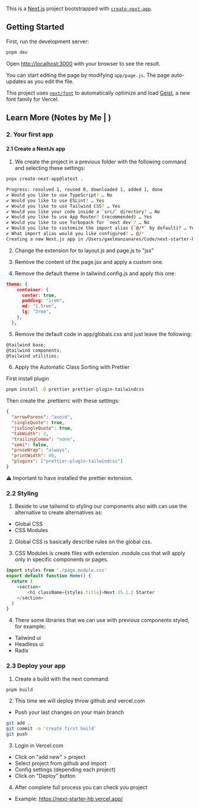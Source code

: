 This is a [Next.js](https://nextjs.org) project bootstrapped with
[`create-next-app`](https://github.com/vercel/next.js/tree/canary/packages/create-next-app).

## Getting Started

First, run the development server:

```bash
pnpm dev
```

Open [http://localhost:3000](http://localhost:3000) with your browser to see the
result.

You can start editing the page by modifying `app/page.js`. The page auto-updates
as you edit the file.

This project uses
[`next/font`](https://nextjs.org/docs/app/building-your-application/optimizing/fonts)
to automatically optimize and load [Geist](https://vercel.com/font), a new font
family for Vercel.

## Learn More (Notes by Me | )

### 2. Your first app

#### 2.1 Create a NextJs app

1. We create the project in a previous folder with the following command and
   selecting these settings:

```bash
pnpx create-next-app@latest .

Progress: resolved 1, reused 0, downloaded 1, added 1, done
✔ Would you like to use TypeScript? … No
✔ Would you like to use ESLint? … Yes
✔ Would you like to use Tailwind CSS? … Yes
✔ Would you like your code inside a `src/` directory? … No
✔ Would you like to use App Router? (recommended) … Yes
✔ Would you like to use Turbopack for `next dev`? … No
✔ Would you like to customize the import alias (`@/*` by default)? … Yes
✔ What import alias would you like configured? … @/*
Creating a new Next.js app in /Users/gaelmanzanares/Code/next-starter-hb.
```

2. Change the extension for to layout.js and page.js to "jsx"

3. Remove the content of the page.jsx and apply a custom one.

4. Remove the default theme in tailwind.config.js and apply this one:

```json
theme: {
    container: {
      center: true,
      padding: "1rem",
      md: "1.5rem",
      lg: "2rem",
    },
  },
```

5. Remove the default code in app/globals.css and just leave the following:

```javascript
@tailwind base;
@tailwind components;
@tailwind utilities;
```

6. Apply the Automatic Class Sorting with Prettier

First install plugin

```bash
pnpm install -D prettier prettier-plugin-tailwindcss
```

Then create the .prettierrc with these settings:

```json
{
  "arrowParens": "avoid",
  "singleQuote": true,
  "jsxSingleQuote": true,
  "tabWidth": 2,
  "trailingComma": "none",
  "semi": false,
  "proseWrap": "always",
  "printWidth": 80,
  "plugins": ["prettier-plugin-tailwindcss"]
}
```

⚠️ Important to have installed the prettier extension.

### 2.2 Styling

1. Beside to use tailwind to styling our components also with can use the
   alternative to create alternatives as:

- Global CSS
- CSS Modules

2. Global CSS is basically describe rules on the global css.

3. CSS Modules is create files with extension .module.css that will apply only
   in specific components or pages.

```javascript
import styles from './page.module.css'
export default function Home() {
  return (
    <section>
        <h1 className={styles.title}>Next 15.1.2 Starter
    </section>
  )
}
```

4. There some libraries that we can use with previous components styled, for
   example:

- Tailwind ui
- Headless ui
- Radix

### 2.3 Deploy your app

1. Create a build with the next command:

```bash
pnpm build
```

2. This time we will deploy throw github and vercel.com

- Push your last changes on your main branch

```bash
git add .
git commit -m 'create first build'
git push
```

3. Login in Vercel.com

- Click on "add new" > project
- Select project from github and import
- Config settings (depending each project)
- Click on "Deploy" button

4. After complete full process you can check you project

- Example: https://next-starter-hb.vercel.app/
